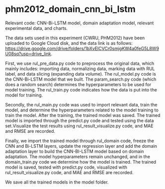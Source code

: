 # phm2012_domain_cnn_bi_lstm
Relevant code: CNN-Bi-LSTM model, domain adaptation model, relevant experimental data, and charts.  

The data sets used in this experiment (CWRU, PHM2012) have been uploaded to Google Cloud disk, and the data link is as follows: https://drive.google.com/drive/folders/1bXvElCVCr0smjgKW4a0feG5L8W9U08sq?usp=drive_link.  

First, we use rul_pre_data.py code to preprocess the original data, which mainly includes: importing data, normalizing data, marking data with RUL label, and data slicing (expanding data volume). The rul_model.py code is the CNN-Bi-LSTM model that we built. The param_search.py code (which does a random search) determines the hyperparameters to be used for model training. The rul_train.py code indicates how the data is put into the model for training.  
  
Secondly, the rul_main.py code was used to import relevant data, train the model, and determine the hyperparameters related to the model training to train the model. After the training, the trained model was saved. The trained model is imported through the predict.py code and tested using the data set.Visualize the test results using rul_result_visualize.py code, and MAE and RMSE are recorded.  
  
Finally, we import the trained model through rul_domain code, freeze the CNN and Bi-LSTM layers, update the regression layer and add the domain adaptation layer to build the CNN-BI-LSTM model based on domain adaptation. The model hyperparameters remain unchanged, and in the domain_train.py code we determine how the model is trained. The trained model is saved, tested with predict.py code, visualized with rul_result_visualize.py code, and MAE and RMSE are recorded.  

We save all the trained models in the model folder.


